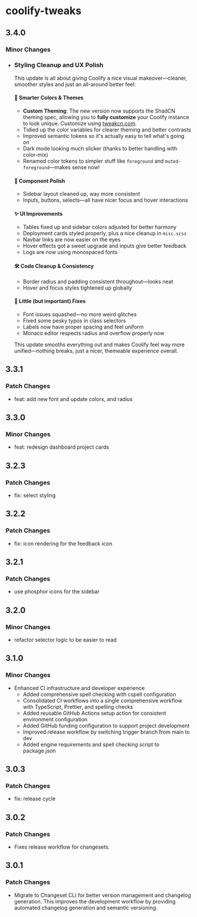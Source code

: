 # coolify-tweaks

## 3.4.0

### Minor Changes

- ### Styling Cleanup and UX Polish

  This update is all about giving Coolify a nice visual makeover—cleaner, smoother styles and just an all-around better feel:

  #### 🎨 Smarter Colors & Themes
  - **Custom Theming**: The new version now supports the ShadCN theming spec, allowing you to **fully customize** your Coolify instance to look unique. Customize using [tweakcn.com](https://tweakcn.com/).
  - Tidied up the color variables for clearer theming and better contrasts
  - Improved semantic tokens so it's actually easy to tell what's going on
  - Dark mode looking much slicker (thanks to better handling with color-mix)
  - Renamed color tokens to simpler stuff like `foreground` and `muted-foreground`—makes sense now!

  #### 🧩 Component Polish
  - Sidebar layout cleaned up, way more consistent
  - Inputs, buttons, selects—all have nicer focus and hover interactions

  #### ✨ UI Improvements
  - Tables fixed up and sidebar colors adjusted for better harmony
  - Deployment cards styled properly, plus a nice cleanup in `misc.scss`
  - Navbar links are now easier on the eyes
  - Hover effects got a sweet upgrade and inputs give better feedback
  - Logs are now using monospaced fonts

  #### 🛠️ Code Cleanup & Consistency
  - Border radius and padding consistent throughout—looks neat
  - Hover and focus styles tightened up globally

  #### 🐛 Little (but important) Fixes
  - Font issues squashed—no more weird glitches
  - Fixed some pesky typos in class selectors
  - Labels now have proper spacing and feel uniform
  - Monaco editor respects radius and overflow properly now

  This update smooths everything out and makes Coolify feel way more unified—nothing breaks, just a nicer, themeable experience overall.

## 3.3.1

### Patch Changes

- feat: add new font and update colors, and radius

## 3.3.0

### Minor Changes

- feat: redesign dashboard project cards

## 3.2.3

### Patch Changes

- fix: select styling

## 3.2.2

### Patch Changes

- fix: icon rendering for the feedback icon

## 3.2.1

### Patch Changes

- use phosphor icons for the sidebar

## 3.2.0

### Minor Changes

- refactor selector logic to be easier to read

## 3.1.0

### Minor Changes

- Enhanced CI infrastructure and developer experience
  - Added comprehensive spell checking with cspell configuration
  - Consolidated CI workflows into a single comprehensive workflow with TypeScript, Prettier, and spelling checks
  - Added reusable GitHub Actions setup action for consistent environment configuration
  - Added GitHub funding configuration to support project development
  - Improved release workflow by switching trigger branch from main to dev
  - Added engine requirements and spell checking script to package.json

## 3.0.3

### Patch Changes

- fix: release cycle

## 3.0.2

### Patch Changes

- Fixes release workflow for changesets.

## 3.0.1

### Patch Changes

- Migrate to Changeset CLI for better version management and changelog generation. This improves the development workflow by providing automated changelog generation and semantic versioning.
